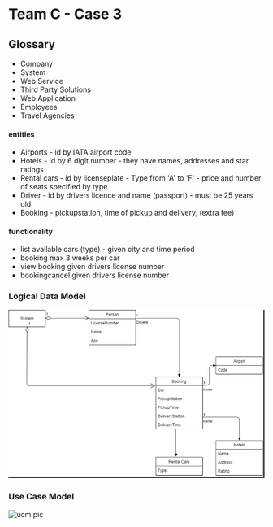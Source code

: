 # Team C - Case 3

## Glossary

- Company
- System
- Web Service
- Third Party Solutions
- Web Application
- Employees
- Travel Agencies

#### entities

- Airports - id by IATA airport code
- Hotels - id by 6 digit number - they have names, addresses and star ratings
- Rental cars - id by licenseplate - Type from 'A' to 'F' - price and number of seats specified by type
- Driver - id by drivers licence and name (passport) - must be 25 years old.
- Booking - pickupstation, time of pickup and delivery, (extra fee)

#### functionality

- list available cars (type) - given city and time period
- booking max 3 weeks per car
- view booking given drivers license number
- bookingcancel given drivers license number

### Logical Data Model

![ldm pic](/ldm.png)

### Use Case Model

![ucm pic](/ucm.png)
